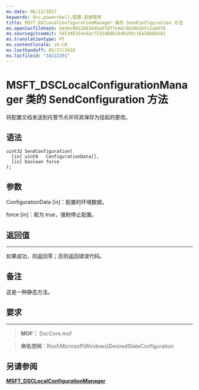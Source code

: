 ```yaml
---
ms.date: 06/12/2017
keywords: dsc,powershell,配置,安装程序
title: MSFT_DSCLocalConfigurationManager 类的 SendConfiguration 方法
ms.openlocfilehash: b4d4c901268344ba67d77e4dc982042bfc2abd78
ms.sourcegitcommit: 54534635eedacf531d8d6344019dc16a50b8b441
ms.translationtype: HT
ms.contentlocale: zh-CN
ms.lasthandoff: 05/17/2018
ms.locfileid: "34222201"
---
```

# <a name="sendconfiguration-method-of-the-msftdsclocalconfigurationmanager-class"></a>MSFT_DSCLocalConfigurationManager 类的 SendConfiguration 方法

将配置文档发送到托管节点并将其保存为挂起的更改。

<a name="syntax"></a>语法
------

```mof
uint32 SendConfiguration(
  [in] uint8   ConfigurationData[],
  [in] boolean force
);
```

<a name="parameters"></a>参数
----------

ConfigurationData \[in\]：配置的环境数据。

force \[in\]：若为 true，强制停止配置。

## <a name="return-value"></a>返回值
------------

如果成功，则返回零；否则返回错误代码。

## <a name="remarks"></a>备注

这是一种静态方法。

## <a name="requirements"></a>要求
------------
>**MOF：** DscCore.mof

>**命名空间**：Root\Microsoft\Windows\DesiredStateConfiguration


## <a name="see-also"></a>另请参阅


[**MSFT_DSCLocalConfigurationManager**](msft-dsclocalconfigurationmanager.md)